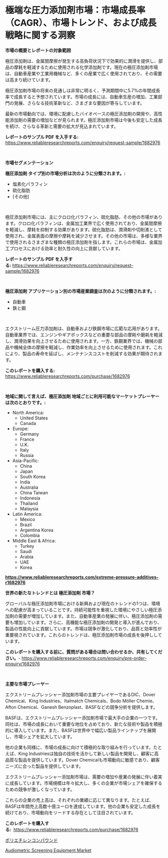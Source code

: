 <p><h1>極端な圧力添加剤市場：市場成長率（CAGR）、市場トレンド、および成長戦略に関する洞察</h1></p><p><strong>市場の概要とレポートの対象範囲</strong></p>
<p><p>極圧添加剤は、金属間摩擦が発生する高負荷状況下で効果的に潤滑を提供し、部品の摩耗を軽減するために使用される化学添加剤です。現在の極圧添加剤市場は、自動車産業や工業用機械など、多くの産業で広く使用されており、その需要は高まり続けています。</p><p>極圧添加剤市場の将来の見通しは非常に明るく、予測期間中に5.7%の年間成長率で成長すると予想されています。市場の成長には、自動車生産の増加、工業部門の発展、さらなる技術革新など、さまざまな要因が寄与しています。</p><p>最新の市場動向では、環境に配慮したバイオベースの極圧添加剤の開発や、高性能添加剤の需要の増加などが見られます。極圧添加剤市場は今後も安定した成長を続け、さらなる革新と需要の拡大が見込まれています。</p></p>
<p><strong>レポートのサンプル PDF を入手する:</strong> <a href="https://www.reliableresearchreports.com/enquiry/request-sample/1682976">https://www.reliableresearchreports.com/enquiry/request-sample/1682976</a></p>
<p>&nbsp;</p>
<p><strong>市場セグメンテーション</strong></p>
<p><strong>極圧添加剤 タイプ別の市場分析は次のように分類されます。:</strong></p>
<p><ul><li>塩素化パラフィン</li><li>硫化脂肪</li><li>[その他]</li></ul></p>
<p>&nbsp;</p>
<p><p>極圧添加剤市場には、主にクロロ化パラフィン、硫化脂肪、その他の市場があります。クロロ化パラフィンは、金属加工業界で広く使用されており、金属間摩擦を軽減し、摩耗を抑制する効果があります。硫化脂肪は、潤滑剤や切削液として使用され、金属表面の摩擦や摩耗を減少させます。その他の市場は、多様な業界で使用されるさまざまな種類の極圧添加剤を指します。これらの市場は、金属加工プロセスにおける効率と耐久性の向上に貢献しています。</p></p>
<p><strong>レポートのサンプル PDF を入手する:</strong>&nbsp;<a href="https://www.reliableresearchreports.com/enquiry/request-sample/1682976">https://www.reliableresearchreports.com/enquiry/request-sample/1682976</a></p>
<p>&nbsp;</p>
<p><strong> 極圧添加剤 アプリケーション別の市場産業調査は次のように分類されます。:</strong></p>
<p><ul><li>自動車</li><li>鉄と鋼</li></ul></p>
<p>&nbsp;</p>
<p><p>エクストリーム圧力添加剤は、自動車および鉄鋼市場に広範な応用があります。自動車業界では、エンジンやギアボックスなどの重要な部品の摩耗や磨耗を軽減し、潤滑効果を向上させるために使用されます。一方、鉄鋼業界では、機械の部品や機械全体の摩擦を軽減し、作業効率を向上させるために使用されます。これにより、製品の寿命を延ばし、メンテナンスコストを削減する効果が期待されます。</p></p>
<p><strong>このレポートを購入する:</strong>&nbsp; <a href="https://www.reliableresearchreports.com/purchase/1682976">https://www.reliableresearchreports.com/purchase/1682976</a></p>
<p>&nbsp;</p>
<p><strong>地域に関して言えば、極圧添加剤 地域ごとに利用可能なマーケットプレーヤーは次のとおりです。:</strong></p>
<p><ul>
    <li>
        North America:
        <ul>
            <li>United States</li>
            <li>Canada</li>
        </ul>
    </li>
    <li>
        Europe:
        <ul>
            <li>Germany</li>
            <li>France</li>
            <li>U.K.</li>
            <li>Italy</li>
            <li>Russia</li>
        </ul>
    </li>
    <li>
        Asia-Pacific:
        <ul>
            <li>China</li>
            <li>Japan</li>
            <li>South Korea</li>
            <li>India</li>
            <li>Australia</li>
            <li>China Taiwan</li>
            <li>Indonesia</li>
            <li>Thailand</li>
            <li>Malaysia</li>
        </ul>
    </li>
    <li>
        Latin America:
        <ul>
            <li>Mexico</li>
            <li>Brazil</li>
            <li>Argentina Korea</li>
            <li>Colombia</li>
        </ul>
    </li>
    <li>
        Middle East & Africa:
        <ul>
            <li>Turkey</li>
            <li>Saudi</li>
            <li>Arabia</li>
            <li>UAE</li>
            <li>Korea</li>
        </ul>
    </li>
    </ul></p>
<p><strong><a href="https://www.reliableresearchreports.com/extreme-pressure-additives-r1682976">https://www.reliableresearchreports.com/extreme-pressure-additives-r1682976</a></strong>&nbsp;</p>
<p><strong>世界の新たなトレンドとは 極圧添加剤 市場？</strong></p>
<p><p>グローバルな極圧添加剤市場における新興および現在のトレンドの1つは、環境への配慮が高まっていることです。持続可能性を重視した環境にやさしい極圧添加剤の需要が増加しています。また、自動車産業の発展に伴い、極圧添加剤の需要も増加しています。さらに、高機能な極圧添加剤の開発と導入が進んでおり、製品の性能向上に貢献しています。市場は競争が激化しており、品質と効率性が重要視されています。これらのトレンドは、極圧添加剤市場の成長を後押ししています。</p></p>
<p><strong>このレポートを購入する前に、質問がある場合は問い合わせるか、共有してください。</strong>- <a href="https://www.reliableresearchreports.com/enquiry/pre-order-enquiry/1682976">https://www.reliableresearchreports.com/enquiry/pre-order-enquiry/1682976</a></p>
<p>&nbsp;</p>
<p><strong>主要な市場プレーヤー</strong></p>
<p><p>エクストリームプレッシャー添加剤市場の主要プレイヤーであるDIC、Dover Chemical、King Industries、Italmatch Chemicals、Bodo Möller Chemie、Afton Chemical、Ganesh Benzoplast、BASFなどの競争分析を提供します。</p><p>BASFは、エクストリームプレッシャー添加剤市場で最大手の企業の一つです。同社は、市場の成長において重要な地位を占めており、新たな技術や製品を積極的に導入しています。また、BASFは世界中で幅広い製品ラインナップを展開し、市場シェアを拡大しています。</p><p>他の企業も同様に、市場の成長に向けて積極的な取り組みを行っています。たとえば、King Industriesは独自の技術を活かして新しい製品を開発し、顧客に高品質な製品を提供しています。Dover Chemicalも市場動向に敏感であり、顧客ニーズに合った製品を提供しています。</p><p>エクストリームプレッシャー添加剤市場は、需要の増加や産業の発展に伴い着実に成長しています。市場規模は年々拡大し、多くの企業が市場シェアを確保するための競争が激しくなっています。</p><p>これらの企業の売上高は、それぞれの業績に応じて異なります。たとえば、BASFは年間売上高数十億ユーロを達成しています。他の企業も安定した成長を続けており、市場動向をリードする存在として注目されています。</p></p>
<p><strong>このレポートを購入する:</strong>&nbsp;&nbsp;<a href="https://www.reliableresearchreports.com/purchase/1682976">https://www.reliableresearchreports.com/purchase/1682976</a></p>
<p><p><a href="https://github.com/Sophiaard2003/Market-Research-Report-List-1/blob/main/801163723302.md">ポリエチレンコンパウンド</a></p><p><a href="https://github.com/brenzgnarento/Market-Research-Report-List-2/blob/main/audiometric-screening-equipment-market.md">Audiometric Screening Equipment Market</a></p></p>